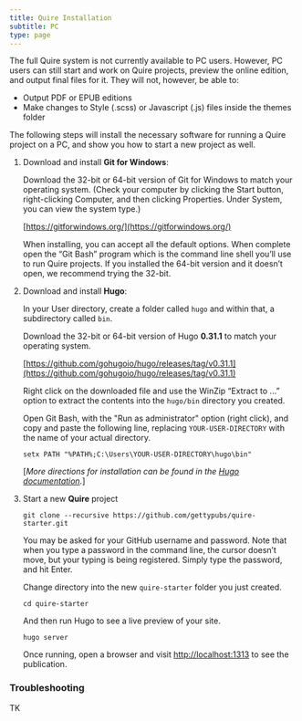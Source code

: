 ```yaml
---
title: Quire Installation
subtitle: PC
type: page
---
```


The full Quire system is not currently available to PC users. However, PC users can still start and work on Quire projects, preview the online edition, and output final files for it. They will not, however, be able to:

- Output PDF or EPUB editions
- Make changes to Style (.scss) or Javascript (.js) files inside the themes folder

The following steps will install the necessary software for running a Quire project on a PC, and show you how to start a new project as well.

1. Download and install **Git for Windows**:

    Download the 32-bit or 64-bit version of Git for Windows to match your operating system. (Check your computer by clicking the Start button, right-clicking Computer, and then clicking Properties. Under System, you can view the system type.)

    [https://gitforwindows.org/](https://gitforwindows.org/)

    When installing, you can accept all the default options. When complete open the “Git Bash” program which is the command line shell you’ll use to run Quire projects. If you installed the 64-bit version and it doesn’t open, we recommend trying the 32-bit.

2. Download and install **Hugo**:

    In your User directory, create a folder called `hugo` and within that, a subdirectory called `bin`.

    Download the 32-bit or 64-bit version of Hugo **0.31.1** to match your operating system.

    [https://github.com/gohugoio/hugo/releases/tag/v0.31.1](https://github.com/gohugoio/hugo/releases/tag/v0.31.1)

    Right click on the downloaded file and use the WinZip “Extract to ...” option to extract the contents into the `hugo/bin` directory you created.

    Open Git Bash, with the "Run as administrator" option (right click), and copy and paste the following line, replacing `YOUR-USER-DIRECTORY` with the name of your actual directory.

    ```
    setx PATH "%PATH%;C:\Users\YOUR-USER-DIRECTORY\hugo\bin"
    ```

    [*More directions for installation can be found in the [Hugo documentation](https://gohugo.io/getting-started/installing/#windows).*]

3. Start a new **Quire** project

    ```
    git clone --recursive https://github.com/gettypubs/quire-starter.git
    ```

    You may be asked for your GitHub username and password. Note that when you type a password in the command line, the cursor doesn’t move, but your typing is being registered. Simply type the password, and hit Enter.

    Change directory into the new `quire-starter` folder you just created.

    ```
    cd quire-starter
    ```

    And then run Hugo to see a live preview of your site.

    ```
    hugo server
    ```

    Once running, open a browser and visit [http://localhost:1313](http://localhost:1313) to see the publication.


### Troubleshooting

TK


